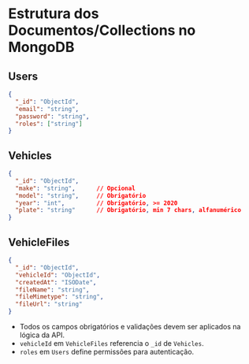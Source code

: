 # Estrutura dos Documentos/Collections no MongoDB

## Users
```json
{
  "_id": "ObjectId",
  "email": "string",
  "password": "string",
  "roles": ["string"]
}
```

## Vehicles
```json
{
  "_id": "ObjectId",
  "make": "string",      // Opcional
  "model": "string",     // Obrigatório
  "year": "int",         // Obrigatório, >= 2020
  "plate": "string"      // Obrigatório, min 7 chars, alfanumérico
}
```

## VehicleFiles
```json
{
  "_id": "ObjectId",
  "vehicleId": "ObjectId",
  "createdAt": "ISODate",
  "fileName": "string",
  "fileMimetype": "string",
  "fileUrl": "string"
}
```

- Todos os campos obrigatórios e validações devem ser aplicados na lógica da API.
- `vehicleId` em `VehicleFiles` referencia o `_id` de `Vehicles`.
- `roles` em `Users` define permissões para autenticação.
